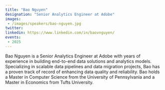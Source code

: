 ```yaml
---
title: "Bao Nguyen"
designation: "Senior Analytics Engineer at Adobe"
images:
 - /images/speakers/bao-nguyen.jpg
twitter: 
linkedin: https://www.linkedin.com/in/baovnguyen/
events:
 - 2025
---
```


Bao Nguyen is a Senior Analytics Engineer at Adobe with years of experience in building end-to-end data solutions and analytics models. Specializing in scalable data pipelines and data migration projects, Bao has a proven track of record of enhancing data quality and reliability. Bao holds a Master in Computer Science from the University of Pennsylvania and a Master in Economics from Tufts University.